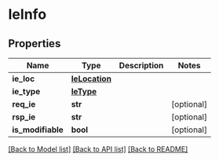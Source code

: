 # IeInfo

## Properties
Name | Type | Description | Notes
------------ | ------------- | ------------- | -------------
**ie_loc** | [**IeLocation**](IeLocation.md) |  | 
**ie_type** | [**IeType**](IeType.md) |  | 
**req_ie** | **str** |  | [optional] 
**rsp_ie** | **str** |  | [optional] 
**is_modifiable** | **bool** |  | [optional] 

[[Back to Model list]](../README.md#documentation-for-models) [[Back to API list]](../README.md#documentation-for-api-endpoints) [[Back to README]](../README.md)


